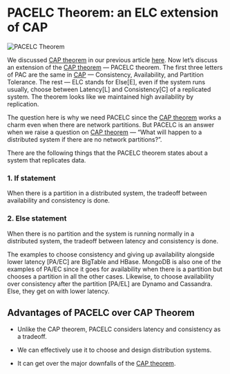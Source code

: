 # PACELC Theorem: an ELC extension of CAP

![PACELC Theorem](https://miro.medium.com/max/1100/1*PN523ED7ajU-938qY6up8w.jpeg)

We discussed [CAP theorem](https://github.com/Pragya2056/Portfolio/tree/master/System%20Design%20Concepts/CAP%20Theorem) in our previous article [here](https://github.com/Pragya2056/Portfolio/tree/master/System%20Design%20Concepts/CAP%20Theorem). Now let’s discuss an extension of the [CAP theorem](https://github.com/Pragya2056/Portfolio/tree/master/System%20Design%20Concepts/CAP%20Theorem) — PACELC theorem. The first three letters of PAC are the same in [CAP](https://github.com/Pragya2056/Portfolio/tree/master/System%20Design%20Concepts/CAP%20Theorem) — Consistency, Availability, and Partition Tolerance. The rest — ELC stands for Else[E], even if the system runs usually, choose between Latency[L] and Consistency[C] of a replicated system. The theorem looks like we maintained high availability by replication.

The question here is why we need PACELC since the [CAP theorem](https://github.com/Pragya2056/Portfolio/tree/master/System%20Design%20Concepts/CAP%20Theorem) works a charm even when there are network partitions. But PACELC is an answer when we raise a question on [CAP theorem](https://github.com/Pragya2056/Portfolio/tree/master/System%20Design%20Concepts/CAP%20Theorem) — “What will happen to a distributed system if there are no network partitions?”.

There are the following things that the PACELC theorem states about a system that replicates data.

### 1. If statement

When there is a partition in a distributed system, the tradeoff between availability and consistency is done.

### 2. Else statement

When there is no partition and the system is running normally in a distributed system, the tradeoff between latency and consistency is done.

The examples to choose consistency and giving up availability alongside lower latency [PA/EC] are BigTable and HBase. MongoDB is also one of the examples of PA/EC since it goes for availability when there is a partition but chooses a partition in all the other cases. Likewise, to choose availability over consistency after the partition [PA/EL] are Dynamo and Cassandra. Else, they get on with lower latency.

## Advantages of PACELC over CAP Theorem

- Unlike the CAP theorem, PACELC considers latency and consistency as a tradeoff.

- We can effectively use it to choose and design distribution systems.

- It can get over the major downfalls of the [CAP theorem](https://github.com/Pragya2056/Portfolio/tree/master/System%20Design%20Concepts/CAP%20Theorem).